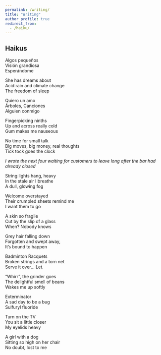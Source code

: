 ```yaml
---
permalink: /writing/
title: "Writing"
author_profile: true
redirect_from: 
  - /haiku/ 
---
```



Haikus
------
Algos pequeños <br>
Visión grandiosa <br>
Esperándome

She has dreams about <br>
Acid rain and climate change <br>
The freedom of sleep

Quiero un amo <br>
Árboles, Canciones <br>
Alguien conmigo

Fingerpicking ninths <br>
Up and across really cold <br>
Gum makes me nauseous

No time for small talk <br>
Big moves, big money, real thoughts <br>
Tick tock goes the clock

_I wrote the next four waiting for customers to leave long after the bar had already closed_

String lights hang, heavy <br>
In the stale air I breathe <br>
A dull, glowing fog

Welcome overstayed <br>
Their crumpled sheets remind me <br>
I want them to go

A skin so fragile <br>
Cut by the slip of a glass <br>
When? Nobody knows

Grey hair falling down <br>
Forgotten and swept away, <br>
It’s bound to happen

Badminton Racquets <br>
Broken strings and a torn net <br>
Serve it over… Let.

“Whirr”, the grinder goes <br>
The delightful smell of beans <br>
Wakes me up softly

Exterminator <br>
A sad day to be a bug <br>
Sulfuryl fluoride

Turn on the TV <br>
You sit a little closer <br>
My eyelids heavy

A girl with a dog <br>
Sitting so high on her chair <br>
No doubt, lost to me
